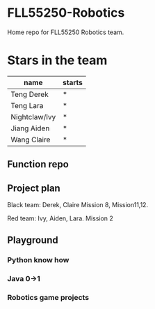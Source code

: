 # FLL55250-Robotics
Home repo for FLL55250 Robotics team. 

# Stars in the team
|name|starts|
|----|------|
|Teng Derek|\*|
|Teng Lara|\*|
|Nightclaw/Ivy|\*|
|Jiang Aiden|\*|
|Wang Claire|\*|


## Function repo


## Project plan
Black team:
Derek, Claire
Mission 8, Mission11,12.


Red team:
Ivy, Aiden, Lara. 
Mission 2




## Playground

### Python know how

### Java 0->1

### Robotics game projects
